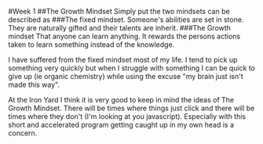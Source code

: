 #Week 1
##The Growth Mindset
Simply put the two mindsets can be described as
###The fixed mindset.
  Someone's abilities are set in stone. They are naturally gifted and their talents are inherit.
###The Growth mindset
  That anyone can learn anything. It rewards the persons actions taken to learn something instead of the knowledge.  


  I have suffered from the fixed mindset most of my life. I tend to pick up something very quickly but when I struggle with something I can be quick to give up (ie organic chemistry) while using the excuse "my brain just isn't made this way".



  At the Iron Yard I think it is very good to keep in mind the ideas of The Growth Mindset. There will be times where things just click and there will be times where they don't (I'm looking at you javascript). Especially with this short and accelerated program getting caught up in my own head is a concern.
